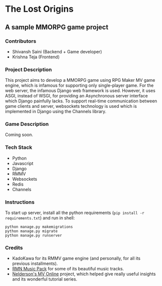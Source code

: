 # The Lost Origins
## A sample MMORPG game project

### Contributors
- Shivansh Saini (Backend + Game developer)
- Krishna Teja (Frontend)

### Project Description
This project aims to develop a MMORPG game using RPG Maker MV game engine, which is infamous for supporting only single-player game. For the web server, the infamous Django web framework is used. However, it uses ASGI, instead of WSGI, for providing an Asynchronous server interface which Django painfully lacks.
To support real-time communication between game clients and server, websockets technology is used which is implemented in Django using the Channels library.

### Game Description
Coming soon.

### Tech Stack
- Python
- Javascript
- Django
- RMMV
- Websockets
- Redis
- Channels

### Instructions
To start up server, install all the python requirements (`pip install -r requirements.txt`) and run in shell:
```
python manage.py makemigrations
python manage.py migrate
python manage.py runserver
```

### Credits
- KadoKawa for its RMMV game engine (and personally, for all its previous installments).
- [RMN Music Pack](https://rpgmaker.net/musicpack/) for some of its beautiful music tracks.
- [Nelderson's MV Online](https://github.com/Nelderson/MV_Online) project, which helped give really useful insights and its wonderful tutorial series.
